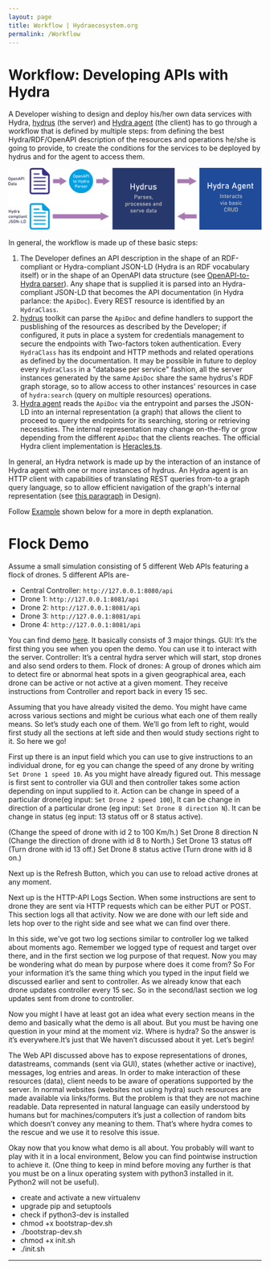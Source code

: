 ```yaml
---
layout: page
title: Workflow | Hydraecosystem.org
permalink: /Workflow
---
```


# Workflow: Developing APIs with Hydra

A Developer wishing to design and deploy his/her own data services with Hydra, [hydrus](https://github.com/HTTP-APIs/hydrus) (the server) and [Hydra agent](https://github.com/HTTP-APIs/hydra-python-agent) (the client)
has to go through a workflow that is defined by multiple steps: from defining the best Hydra/RDF/OpenAPI description of the
resources and operations he/she is going to provide, to create the conditions for the services to be deployed by hydrus and for the agent to access them. 

<img src="static/hydra workflow - horizontal.png"/>

In general, the workflow is made up of these basic steps:
1. The Developer defines an API description in the shape of an RDF-compliant or Hydra-compliant JSON-LD (Hydra is an RDF vocabulary itself) or in the shape of an OpenAPI data structure (see [OpenAPI-to-Hydra parser](https://github.com/HTTP-APIs/hydra-openapi-parser)). Any shape that is supplied it is parsed into an Hydra-compliant JSON-LD that becomes the API documentation (in Hydra parlance: the `ApiDoc`). Every REST resource is identified by an `HydraClass`.
2. [hydrus](https://github.com/HTTP-APIs/hydrus) toolkit can parse the `ApiDoc` and define handlers to support the pusblishing of the resources as described by the Developer; if configured, it puts in place a system for credentials management to secure the endpoints with Two-factors token authentication. Every `HydraClass` has its endpoint and HTTP methods and related operations as defined by the documentation. It may be possible in future to deploy every `HydraClass` in a "database per service" fashion, all the server instances generated by the same `ApiDoc` share the same hydrus's RDF graph storage, so to allow access to other instances' resources in case of `hydra:search` (query on multiple resources) operations.
3. [Hydra agent](https://github.com/HTTP-APIs/hydra-python-agent) reads the `ApiDoc` via the entrypoint and parses the JSON-LD into an internal representation (a graph) that allows the client to proceed to query the endpoints for its searching, storing or retrieving necessities. The internal representation may change on-the-fly or grow depending from the different `ApiDoc` that the clients reaches. The official Hydra client implementation is [Heracles.ts](https://github.com/HydraCG/Heracles.ts).

In general, an Hydra network is made up by the interaction of an instance of Hydra agent with one or more instances of hydrus. An Hydra agent is an HTTP client with capabilities of translating REST queries from-to a graph query language, so to allow efficient navigation of the graph's internal representation (see [this paragraph](/Design#hydrus-as-a-full-stack-module) in Design).

Follow [Example](Example.md) shown below for a more in depth explanation.

# Flock Demo

Assume a small simulation consisting of 5 different Web APIs featuring a flock of drones. 5 different APIs are-
* Central Controller: `http://127.0.0.1:8080/api`
* Drone 1: `http://127.0.0.1:8081/api`
* Drone 2: `http://127.0.0.1:8081/api`
* Drone 3: `http://127.0.0.1:8081/api`
* Drone 4: `http://127.0.0.1:8081/api`

You can find demo [here](http://flockdemo.hydraecosystem.org). It basically consists of 3 major things.
GUI: It’s the first thing you see when you open the demo. You can use it to interact with the server.
Controller: It’s a central hydra server which will start, stop drones and also send orders to them.
Flock of drones: A group of drones which aim to detect fire or abnormal heat spots in a given geographical area, each drone can be active or not active at a given moment. They receive instructions from Controller and report back in every 15 sec.

Assuming that you have already visited the demo. You might have came across various sections and might be curious what each one of them really means. So let’s study each one of them. We’ll go from left to right, would first study all the sections at left side and then would study sections right to it. So here we go!

First up there is an input field which you can use to give instructions to an individual drone, for eg you can change the speed of any drone by writing `Set Drone 1 speed 10`. As you might have already figured out. This message is first sent to controller via GUI and then controller takes some action depending on input supplied to it. Action can be change in speed of a particular drone(eg input: `Set Drone 2 speed 100`), It can be change in direction of a particular drone (eg input: `Set Drone 8 direction N`). It can be change in status (eg input: 13 status off or 8 status active). 

 (Change the speed of drone with id 2 to 100 Km/h.)
Set Drone 8 direction N (Change the direction of drone with id 8 to North.)
Set Drone 13 status off (Turn drone with id 13 off.)
Set Drone 8 status active (Turn drone with id 8 on.)

Next up is the Refresh Button, which you can use to reload active drones at any moment.

Next up is the HTTP-API Logs Section. When some instructions are sent to drone they are sent via HTTP requests which can be either PUT or POST. This section logs all that activity. Now we are done with our left side and lets hop over to the right side and see what we can find over there.

In this side, we've got two log sections similar to controller log we talked about moments ago. Remember we logged type of request and target over there, and in the first section we log purpose of that request. Now you may be wondering what do mean by purpose where does it come from? So For your information it’s the same thing which you typed in the input field we discussed earlier and sent to controller. As we already know that each drone updates controller every 15 sec. So in the second/last section we log updates sent from drone to controller.

Now you might I have at least got an idea what every section means in the demo and basically what the demo is all about. But you must be having one question in your mind at the moment viz. Where is hydra? So the answer is it’s everywhere.It’s just that We haven’t discussed about it yet. Let’s begin!

The Web API discussed above has to expose representations of drones, datastreams, commands (sent via GUI), states (whether active or inactive), messages, log entries and areas. In order to make  interaction of these resources (data), client needs to be aware of operations supported by the server. In normal websites (websites not using hydra) such resources are made available via links/forms. But the problem is that they are not machine readable. Data represented in natural language can easily understood by humans but for machines/computers it’s just a collection of random bits which doesn’t convey any meaning to them. That’s where hydra comes to the rescue and we use it to resolve this issue.

Okay now that you know what demo is all about. You probably will want to play with it in a local environment, Below you can find pointwise instruction to achieve it. (One thing to keep in mind before moving any further is that you must be on a linux operating system with python3 installed in it. Python2 will not be useful).

* create and activate a new virtualenv
* upgrade pip and setuptools
* check if python3-dev is installed
* chmod +x bootstrap-dev.sh
* ./bootstrap-dev.sh
* chmod +x init.sh
* ./init.sh


---


